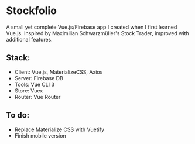 # Stockfolio
A small yet complete Vue.js/Firebase app I created when I first learned Vue.js. Inspired by Maximilian Schwarzmüller's Stock Trader, improved with additional features.

## Stack:
- Client: Vue.js, MaterializeCSS, Axios
- Server: Firebase DB
- Tools: Vue CLI 3
- Store: Vuex
- Router: Vue Router

## To do:
- Replace Materialize CSS with Vuetify
- Finish mobile version
